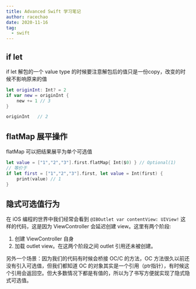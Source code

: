```yaml
---
title: Advanced Swift 学习笔记
author: racechao
date: 2020-11-16
tag:
  - swift
---
```


## if let
if let 解包的一个 value type 的时候要注意解包后的值只是一份copy，改变的时候不影响原来的值
```swift
let originInt: Int? = 2
if var new = originInt {
    new += 1 // 3
}

originInt   // 2
```

## flatMap 展平操作
flatMap 可以把结果展平为单个可选值
```swift
let value = ["1","2","3"].first.flatMap{ Int($0) } // Optional(1)
// 等价于
if let first = ["1","2","3"].first, let value = Int(first) {
    print(value) // 1
}
```

## 隐式可选值行为
在 iOS 编程的世界中我们经常会看到 `@IBOutlet var contentView: UIView!` 这样的代码，这是因为 ViewController 会延迟创建 view。这里有两个阶段:
 1. 创建 ViewController 自身 
 2. 加载 outlet view。在这两个阶段之间 outlet 引用还未被创建。

另外一个场景：因为我们的代码有时候会桥接 OC/C 的方法，OC 方法很久以前还没有引入可选值，但我们都知道 OC 的对象其实是一个引用（ptr指针），有时候这个引用会返回空。但大多数情况下都是有值的，所以为了书写方便就实现了隐式隐式可选值。